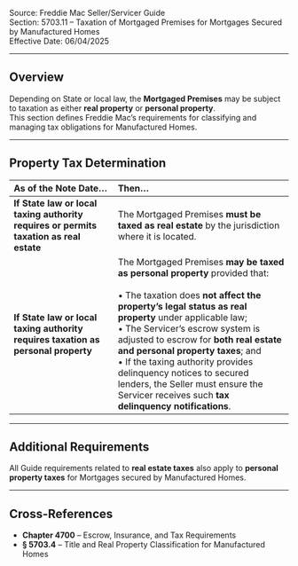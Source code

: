 Source: Freddie Mac Seller/Servicer Guide  
Section: 5703.11 – Taxation of Mortgaged Premises for Mortgages Secured by Manufactured Homes  
Effective Date: 06/04/2025  

---

## Overview
Depending on State or local law, the **Mortgaged Premises** may be subject to taxation as either **real property** or **personal property**.  
This section defines Freddie Mac’s requirements for classifying and managing tax obligations for Manufactured Homes.

---

## Property Tax Determination

| As of the Note Date… | Then… |
|:--|:--|
| **If State law or local taxing authority requires or permits taxation as real estate** | The Mortgaged Premises **must be taxed as real estate** by the jurisdiction where it is located. |
| **If State law or local taxing authority requires taxation as personal property** | The Mortgaged Premises **may be taxed as personal property** provided that:<br><br>• The taxation does **not affect the property’s legal status as real property** under applicable law;<br>• The Servicer’s escrow system is adjusted to escrow for **both real estate and personal property taxes**; and<br>• If the taxing authority provides delinquency notices to secured lenders, the Seller must ensure the Servicer receives such **tax delinquency notifications**. |

---

## Additional Requirements
All Guide requirements related to **real estate taxes** also apply to **personal property taxes** for Mortgages secured by Manufactured Homes.

---

## Cross-References
- **Chapter 4700** – Escrow, Insurance, and Tax Requirements  
- **§ 5703.4** – Title and Real Property Classification for Manufactured Homes  
